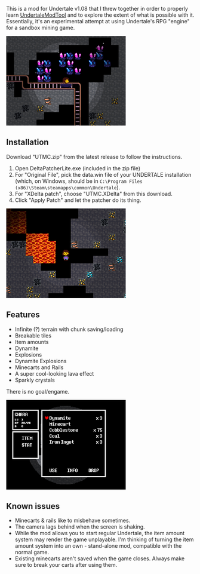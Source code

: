 This is a mod for Undertale v1.08 that I threw together in order to properly learn [UndertaleModTool](https://github.com/krzys-h/UndertaleModTool) and to explore the extent of what is possible with it.  
Essentially, it's an experimental attempt at using Undertale's RPG "engine" for a sandbox mining game.

<img src="images/minecart.png" width="320">

## Installation

Download "UTMC.zip" from the latest release to follow the instructions.

1. Open DeltaPatcherLite.exe (included in the zip file)
2. For "Original File", pick the data.win file of your UNDERTALE installation (which, on Windows, should be in `C:\Program Files (x86)\Steam\steamapps\common\Undertale`).
3. For "XDelta patch", choose "UTMC.XDelta" from this download.
4. Click "Apply Patch" and let the patcher do its thing.

<img src="images/lava.png" width="320">

## Features

- Infinite (?) terrain with chunk saving/loading
- Breakable tiles
- Item amounts
- Dynamite
- Explosions
- Dynamite Explosions
- Minecarts and Rails
- A super cool-looking lava effect
- Sparkly crystals

There is no goal/engame.

<img src="images/inventory.png" width="320">

## Known issues

- Minecarts & rails like to misbehave sometimes.
- The camera lags behind when the screen is shaking.
- While the mod allows you to start regular Undertale, the item amount system may render the game unplayable. I'm thinking of turning the item amount system into an own - stand-alone mod, compatible with the normal game.
- Existing minecarts aren't saved when the game closes. Always make sure to break your carts after using them.
